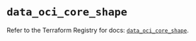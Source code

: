 # `data_oci_core_shape`

Refer to the Terraform Registry for docs: [`data_oci_core_shape`](https://registry.terraform.io/providers/oracle/oci/7.19.0/docs/data-sources/core_shape).
